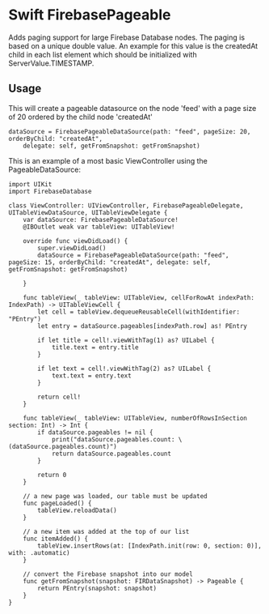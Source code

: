 # Swift FirebasePageable

Adds paging support for large Firebase Database nodes. The paging is based on a unique double value. An example for this value is the createdAt child in each list element which should be initialized with ServerValue.TIMESTAMP.

## Usage
This will create a pageable datasource on the node 'feed' with a page size of 20 ordered by the child node 'createdAt'

    dataSource = FirebasePageableDataSource(path: "feed", pageSize: 20, orderByChild: "createdAt",
        delegate: self, getFromSnapshot: getFromSnapshot)
    
This is an example of a most basic ViewController using the PageableDataSource:

    import UIKit
    import FirebaseDatabase

    class ViewController: UIViewController, FirebasePageableDelegate, UITableViewDataSource, UITableViewDelegate {
        var dataSource: FirebasePageableDataSource!
        @IBOutlet weak var tableView: UITableView!
        
        override func viewDidLoad() {
            super.viewDidLoad()
            dataSource = FirebasePageableDataSource(path: "feed", pageSize: 15, orderByChild: "createdAt", delegate: self, getFromSnapshot: getFromSnapshot)
            
        }
        
        func tableView(_ tableView: UITableView, cellForRowAt indexPath: IndexPath) -> UITableViewCell {
            let cell = tableView.dequeueReusableCell(withIdentifier: "PEntry")
            let entry = dataSource.pageables[indexPath.row] as! PEntry
            
            if let title = cell!.viewWithTag(1) as? UILabel {
                title.text = entry.title
            }
            
            if let text = cell!.viewWithTag(2) as? UILabel {
                text.text = entry.text
            }
            
            return cell!
        }
        
        func tableView(_ tableView: UITableView, numberOfRowsInSection section: Int) -> Int {
            if dataSource.pageables != nil {
                print("dataSource.pageables.count: \(dataSource.pageables.count)")
                return dataSource.pageables.count
            }
            
            return 0
        }
        
        // a new page was loaded, our table must be updated
        func pageLoaded() {
            tableView.reloadData()
        }
        
        // a new item was added at the top of our list
        func itemAdded() {
            tableView.insertRows(at: [IndexPath.init(row: 0, section: 0)], with: .automatic)
        }
        
        // convert the Firebase snapshot into our model
        func getFromSnapshot(snapshot: FIRDataSnapshot) -> Pageable {
            return PEntry(snapshot: snapshot)
        }
    }
